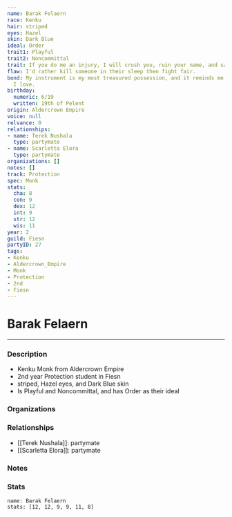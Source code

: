 ```yaml
---
name: Barak Felaern
race: Kenku
hair: striped
eyes: Hazel
skin: Dark Blue
ideal: Order
trait1: Playful
trait2: Noncommittal
trait: If you do me an injury, I will crush you, ruin your name, and salt your fields.
flaw: I'd rather kill someone in their sleep then fight fair.
bond: My instrument is my most treasured possession, and it reminds me of someone
  I love.
birthday:
  numeric: 6/19
  written: 19th of Pelent
origin: Aldercrown Empire
voice: null
relvance: 0
relationships:
- name: Terek Nushala
  type: partymate
- name: Scarletta Elora
  type: partymate
organizations: []
notes: []
track: Protection
spec: Monk
stats:
  cha: 8
  con: 9
  dex: 12
  int: 9
  str: 12
  wis: 11
year: 2
guild: Fiesn
partyID: 27
tags:
- Kenku
- Aldercrown_Empire
- Monk
- Protection
- 2nd
- Fiesn
---
```

# Barak Felaern
---
### Description
- Kenku Monk from Aldercrown Empire
- 2nd year Protection student in Fiesn
- striped, Hazel eyes, and Dark Blue skin
- Is Playful and Noncommittal, and has Order as their ideal

### Organizations

### Relationships
- [[Terek Nushala]]: partymate
- [[Scarletta Elora]]: partymate

### Notes

### Stats
```statblock
name: Barak Felaern
stats: [12, 12, 9, 9, 11, 8]
```